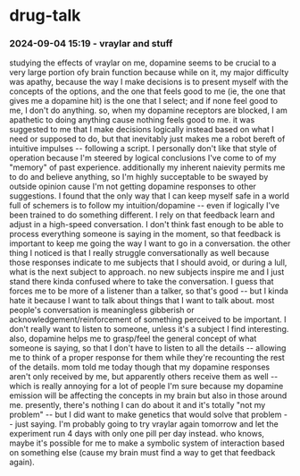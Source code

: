 # drug-talk

### 2024-09-04 15:19 - vraylar and stuff

studying the effects of vraylar on me, dopamine seems to be crucial to a very large portion ofy brain function because while on it, my major difficulty was apathy, because the way I make decisions is to present myself with the concepts of the options, and the one that feels good to me (ie, the one that gives me a dopamine hit) is the one that I select; and if none feel good to me, I don't do anything. so, when my dopamine receptors are blocked, I am apathetic to doing anything cause nothing feels good to me. it was suggested to me that I make decisions logically instead based on what I need or supposed to do, but that inevitably just makes me a robot bereft of intuitive impulses -- following a script. I personally don't like that style of operation because I'm steered by logical conclusions I've come to of my "memory" of past experience. additionally my inherent naievity permits me to do and believe anything, so I'm highly succeptable to be swayed by outside opinion cause I'm not getting dopamine responses to other suggestions. I found that the only way that I can keep myself safe in a world full of schemers is to follow my intuition/dopamine -- even if logically I've been trained to do something different.
    I rely on that feedback learn and adjust in a high-speed conversation. I don't think fast enough to be able to process everything someone is saying in the moment, so that feedback is important to keep me going the way I want to go in a conversation. the other thing I noticed is that I really struggle conversationally as well because those responses indicate to me subjects that I should avoid, or during a lull, what is the next subject to approach. no new subjects inspire me and I just stand there kinda confused where to take the conversation. I guess that forces me to be more of a listener than a talker, so that's good -- but I kinda hate it because I want to talk about things that I want to talk about. most people's conversation is meaningless gibberish or acknowledgement/reinforcement of something perceived to be important. I don't really want to listen to someone, unless it's a subject I find interesting. also, dopamine helps me to grasp/feel the general concept of what someone is saying, so that I don't have to listen to all the details -- allowing me to think of a proper response for them while they're recounting the rest of the details.
mom told me today though that my dopamine responses aren't only received by me, but apparently others receive them as well -- which is really annoying for a lot of people I'm sure because my dopamine emission will be affecting the concepts in my brain but also in those around me. presently, there's nothing I can do about it and it's totally "not my problem" -- but I did want to make genetics that would solve that problem -- just saying.
I'm probably going to try vraylar again tomorrow and let the experiment run 4 days with only one pill per day instead. who knows, maybe it's possible for me to make a symbolic system of interaction based on something else (cause my brain must find a way to get that feedback again).